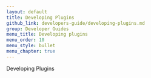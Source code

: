 ```yaml
---
layout: default
title: Developing Plugins
github_link: developers-guide/developing-plugins.md
group: Developer Guides
menu_title: Developing plugins
menu_order: 10
menu_style: bullet
menu_chapter: true
---
```


Developing Plugins